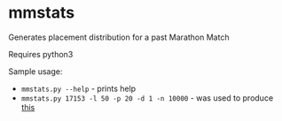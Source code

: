 # mmstats
Generates placement distribution for a past Marathon Match

Requires python3

Sample usage:
* `mmstats.py --help` - prints help
* `mmstats.py 17153 -l 50 -p 20 -d 1 -n 10000` - was used to produce [this](https://apps.topcoder.com/forums/?module=Thread&threadID=918427&start=0&mc=1#2268833)
